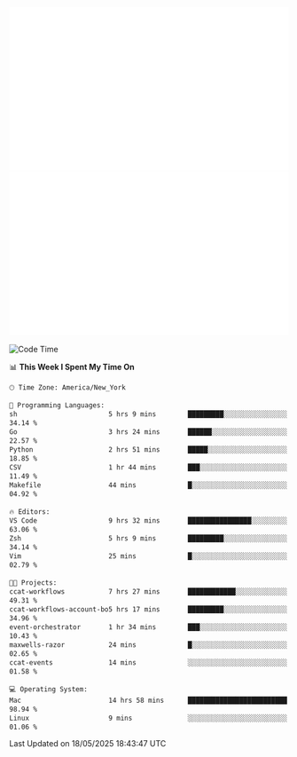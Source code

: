 <a href="https://github.com/jstrieb/github-stats">
 
![](https://github.com/evanhuang117/github-stats/blob/master/generated/overview.svg)
![](https://github.com/evanhuang117/github-stats/blob/master/generated/languages.svg)

</a>

<!--START_SECTION:waka-->
![Code Time](http://img.shields.io/badge/Code%20Time-871%20hrs%2012%20mins-blue)

📊 **This Week I Spent My Time On** 

```text
🕑︎ Time Zone: America/New_York

💬 Programming Languages: 
sh                       5 hrs 9 mins        █████████░░░░░░░░░░░░░░░░   34.14 % 
Go                       3 hrs 24 mins       ██████░░░░░░░░░░░░░░░░░░░   22.57 % 
Python                   2 hrs 51 mins       █████░░░░░░░░░░░░░░░░░░░░   18.85 % 
CSV                      1 hr 44 mins        ███░░░░░░░░░░░░░░░░░░░░░░   11.49 % 
Makefile                 44 mins             █░░░░░░░░░░░░░░░░░░░░░░░░   04.92 % 

🔥 Editors: 
VS Code                  9 hrs 32 mins       ████████████████░░░░░░░░░   63.06 % 
Zsh                      5 hrs 9 mins        █████████░░░░░░░░░░░░░░░░   34.14 % 
Vim                      25 mins             █░░░░░░░░░░░░░░░░░░░░░░░░   02.79 % 

🐱‍💻 Projects: 
ccat-workflows           7 hrs 27 mins       ████████████░░░░░░░░░░░░░   49.31 % 
ccat-workflows-account-bo5 hrs 17 mins       █████████░░░░░░░░░░░░░░░░   34.96 % 
event-orchestrator       1 hr 34 mins        ███░░░░░░░░░░░░░░░░░░░░░░   10.43 % 
maxwells-razor           24 mins             █░░░░░░░░░░░░░░░░░░░░░░░░   02.65 % 
ccat-events              14 mins             ░░░░░░░░░░░░░░░░░░░░░░░░░   01.58 % 

💻 Operating System: 
Mac                      14 hrs 58 mins      █████████████████████████   98.94 % 
Linux                    9 mins              ░░░░░░░░░░░░░░░░░░░░░░░░░   01.06 % 
```


 Last Updated on 18/05/2025 18:43:47 UTC
<!--END_SECTION:waka-->
